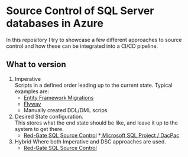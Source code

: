 # Source Control of SQL Server databases in Azure
In this repository I try to showcase a few different approaches to source control and how these can be integrated into a CI/CD pipeline.

## What to version
1. Imperative  
Scripts in a defined order leading up to the current state. Typical examples are:
     * <a href="https://docs.microsoft.com/en-us/ef/core/managing-schemas/migrations/?tabs=dotnet-core-cli" target="_blank">Entity Framework Migrations</a>
     * <a href="https://flywaydb.org/" target="_blank">Flyway</a>
     * Manually created DDL/DML scrips
2. Desired State configuration.  
This stores what the end state should be like, and leave it up to the system to get there.
     * <a href="https://www.red-gate.com/products/sql-development/sql-source-control/" target="_blank">Red-Gate SQL Source Control</a>
     *<a href="https://docs.microsoft.com/en-us/sql/ssdt/how-to-create-a-new-database-project?view=sql-server-ver15" target="_blank"> Microsoft SQL Project / DacPac</a>
3. Hybrid 
Where both Imperative and DSC approaches are used.
    * <a href="https://www.red-gate.com/products/sql-development/sql-source-control/" target="_blank">Red-Gate SQL Source Control</a>

